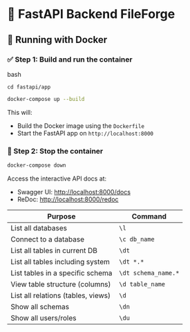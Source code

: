 # 🚀 FastAPI Backend FileForge


## 🐳 Running with Docker

### ✅ Step 1: Build and run the container

bash
```
cd fastapi/app
```

```bash
docker-compose up --build
```

This will:

* Build the Docker image using the `Dockerfile`
* Start the FastAPI app on `http://localhost:8000`

### 🛑 Step 2: Stop the container

```bash
docker-compose down
```

Access the interactive API docs at:

* Swagger UI: [http://localhost:8000/docs](http://localhost:8000/docs)
* ReDoc: [http://localhost:8000/redoc](http://localhost:8000/redoc)

| Purpose                            | Command             |
| ---------------------------------- | ------------------- |
| List all databases                 | `\l`                |
| Connect to a database              | `\c db_name`        |
| List all tables in current DB      | `\dt`               |
| List all tables including system   | `\dt *.*`           |
| List tables in a specific schema   | `\dt schema_name.*` |
| View table structure (columns)     | `\d table_name`     |
| List all relations (tables, views) | `\d`                |
| Show all schemas                   | `\dn`               |
| Show all users/roles               | `\du`               |